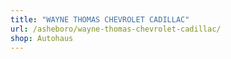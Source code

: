 ```yaml
---
title: "WAYNE THOMAS CHEVROLET CADILLAC"
url: /asheboro/wayne-thomas-chevrolet-cadillac/
shop: Autohaus
---
```

